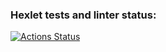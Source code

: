 ### Hexlet tests and linter status:
[![Actions Status](https://github.com/Shaiko-Vitaliy/java-project-71/workflows/hexlet-check/badge.svg)](https://github.com/Shaiko-Vitaliy/java-project-71/actions)